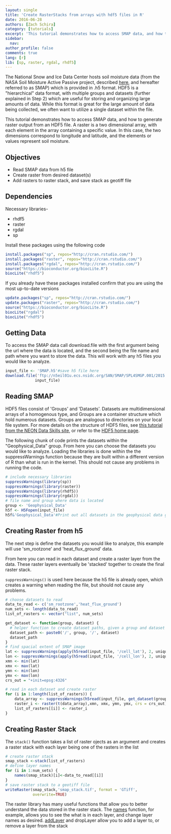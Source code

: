 ```yaml
---
layout: single
title: 'Create RasterStacks from arrays with hdf5 files in R'
date: 2016-06-28
authors: [Zach Schira]
category: [tutorials]
excerpt: 'This tutorial demonstrates how to access SMAP data, and how to generate raster output from an HDF5 file.'
sidebar:
  nav:
author_profile: false
comments: true
lang: [r]
lib: [sp, raster, rgdal, rhdf5]
---
```



The National Snow and Ice Data Center hosts soil moisture data (from the NASA Soil Moisture Active Passive project, described [here](https://nsidc.org/data/smap), and hereafter referred to as SMAP) which is provided in .h5 format. HDF5 is a "hierarchical" data format, with multiple groups and datasets (further explained in Step 2) which are useful for storing and organizing large amounts of data. While this format is great for the large amount of data being collected, we often want to utilize a single dataset within the file.

This tutorial demonstrates how to access SMAP data, and how to generate raster output from an HDF5 file. A raster is a two dimensional array, with each element in the array containing a specific value. In this case, the two dimensions correspond to longitude and latitude, and the elements or values represent soil moisture.

## Objectives

- Read SMAP data from h5 file
- Create raster from desired dataset(s)
- Add rasters to raster stack, and save stack as geotiff file

## Dependencies

Necessary libraries-
- rhdf5
- raster
- rgdal
- sp

Install these packages using the following code


```R
install.packages("sp", repos="http://cran.rstudio.com/")
install.packages("raster", repos="http://cran.rstudio.com/")
install.packages("rgdal", repos="http://cran.rstudio.com/")
source("https://bioconductor.org/biocLite.R")
biocLite("rhdf5")
```

If you already have these packages installed confirm that you are using the most up-to-date versions


```R
update.packages("sp", repos="http://cran.rstudio.com/")
update.packages("raster", repos="http://cran.rstudio.com/")
source("https://bioconductor.org/biocLite.R")
biocLite("rgdal")
biocLite("rhdf5")
```

## Getting Data

To access the SMAP data call download.file with the first argument being the url where the data is located, and the second being the file name and path where you want to store the data. This will work with any h5 files you would like to analyze.


```R
input_file <- 'SMAP.h5'#save h5 file here
download.file('ftp://n5eil01u.ecs.nsidc.org/SAN/SMAP/SPL4SMGP.001/2015.04.01/SMAP_L4_SM_gph_20150401T013000_Vb1010_001.h5',
             input_file)
```

## Reading SMAP

HDF5 files consist of 'Groups' and 'Datasets'. Datasets are multidimensional arrays of a homogenous type, and Groups are a container structure which hold numerous datasets. Groups are analogous to directories on your local file system. For more details on the structure of HDF5 files, see [this tutorial from the NEON Data Skills site](http://neondataskills.org/HDF5/About), or refer to the [HDF5 home page](https://www.hdfgroup.org/HDF5/).

The following chunk of code prints the datasets within the "Geophysical_Data" group. From here you can choose the datasets you would like to analyze. Loading the libraries is done within the the suppressWarnings function because they are built within a different version of R than what is run in the kernel. This should not cause any problems in running the code.


```R
# include necessary libraries
suppressWarnings(library(sp))
suppressWarnings(library(raster))
suppressWarnings(library(rhdf5))
suppressWarnings(library(rgdal))
# file name and group where data is located
group <- 'Geophysical_Data'
h5f <- H5Fopen(input_file)
h5f&'Geophysical_Data'#Print out all datasets in the geophysical data group
```

## Creating Raster from h5

The next step is define the datasets you would like to analyze, this example will use 'sm_rootzone' and 'heat_flux_ground' data.

From here you can read in each dataset and create a raster layer from the data. These raster layers eventually be 'stacked' together to create the final raster stack.

`suppressWarnings()` is used here because the h5 file is already open, which creates a warning when reading the file, but should not cause any problems.


```R
# choose datasets to read
data_to_read <- c('sm_rootzone','heat_flux_ground')
num_sets <- length(data_to_read)
list_of_rasters <- vector("list", num_sets)

get_dataset <- function(group, dataset) {
  # helper function to create dataset paths, given a group and dataset
  dataset_path <- paste0('/', group, '/', dataset)
  dataset_path
}
# find spacial extent of SMAP image
lat <- suppressWarnings(apply(h5read(input_file, '/cell_lat'), 2, unique))
lon <- suppressWarnings(apply(h5read(input_file, '/cell_lon'), 2, unique))
xmn <- min(lat)
xmx <- max(lat)
ymn <- min(lon)
ymx <- max(lon)
crs_out = "+init=epsg:4326"

# read in each dataset and create raster
for (i in 1:length(list_of_rasters)) {
    data_array <- suppressWarnings(h5read(input_file, get_dataset(group, data_to_read[i])))
    raster_i <- raster(t(data_array),xmn, xmx, ymn, ymx, crs = crs_out)
    list_of_rasters[[i]] <- raster_i
}
```

## Creating Raster Stack

The `stack()` function takes a list of raster ojects as an argument and creates a raster stack with each layer being one of the rasters in the list


```R
# create raster stack
smap_stack <-stack(list_of_rasters)
# define layer names
for (i in 1:num_sets) {
    names(smap_stack)[i]<-data_to_read[[i]]
}
# save raster stack to a geotiff file
writeRaster(smap_stack,'smap_stack.tif', format = 'GTiff',
            overwrite=TRUE)
```

The raster library has many useful functions that allow you to better understand the data stored in the raster stack. The [names](http://www.inside-r.org/packages/cran/raster/docs/names) function, for example, allows you to see the what is in each layer, and change layer names as desired. [addLayer](http://www.inside-r.org/packages/cran/raster/docs/addLayer) and dropLayer allow you to add a layer to, or remove a layer from the stack
